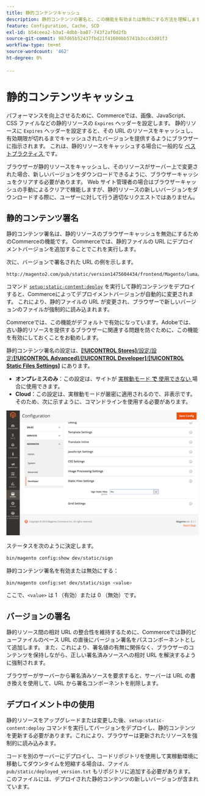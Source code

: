 ```yaml
---
title: 静的コンテンツキャッシュ
description: 静的コンテンツの署名と、この機能を有効または無効にする方法を理解します。
feature: Configuration, Cache, SCD
exl-id: b54ceea2-b3a1-4dbb-ba87-743f2af0d2fb
source-git-commit: 987d65b52437fbd21f41600bb5741b3cc43d01f3
workflow-type: tm+mt
source-wordcount: '462'
ht-degree: 0%

---
```


# 静的コンテンツキャッシュ

パフォーマンスを向上させるために、Commerceでは、画像、JavaScript、CSS ファイルなどの静的リソースの `Expires` ヘッダーを設定します。
静的リソースに `Expires` ヘッダーを設定すると、その URL のリソースをキャッシュし、有効期限が切れるまでキャッシュされたバージョンを提供するようにブラウザーに指示されます。
これは、静的リソースをキャッシュする場合に一般的な [ ベストプラクティス ](https://developer.yahoo.com/performance/rules.html#expires=) です。

ブラウザーが静的リソースをキャッシュし、そのリソースがサーバー上で変更された場合、新しいバージョンをダウンロードできるように、ブラウザーキャッシュをクリアする必要があります。
Web サイト管理者の場合はブラウザーキャッシュの手動によるクリアで機能しますが、静的リソースの新しいバージョンをダウンロードする際に、ユーザーに対して行う適切なリクエストではありません。

## 静的コンテンツ署名

静的コンテンツ署名は、静的リソースのブラウザーキャッシュを無効にするためのCommerceの機能です。
Commerceでは、静的ファイルの URL にデプロイメントバージョンを追加することでこれを実行します。

次に、バージョンで署名された URL の例を示します。

```
http://magento2.com/pub/static/version1475604434/frontend/Magento/luma/en_US/images/logo.svg
```

コマンド [`setup:static-content:deploy`](../cli/static-view-file-deployment.md) を実行して静的コンテンツをデプロイすると、Commerceによってデプロイメントバージョンが自動的に変更されます。
これにより、静的ファイルの URL が変更され、ブラウザーで新しいバージョンのファイルが強制的に読み込まれます。

Commerceでは、この機能がデフォルトで有効になっています。Adobeでは、古い静的リソースを提供するブラウザーに関連する問題を防ぐために、この機能を有効にしておくことをお勧めします。

静的コンテンツ署名の設定は、[**[!UICONTROL Stores]**/設定/設定/**[!UICONTROL Advanced]**/**[!UICONTROL Developer]**/**[!UICONTROL Static Files Settings]**](https://experienceleague.adobe.com/ja/docs/commerce-admin/systems/tools/developer-tools#static-file-signatures) にあります。

- **オンプレミスのみ**：この設定は、サイトが [ 実稼動モード **で** 使用できない ](https://experienceleague.adobe.com/docs/commerce-operations/configuration-guide/setup/application-modes.html?lang=ja#production-mode) 場合に使用できます。
- **Cloud**：この設定は、実稼動モードが厳密に適用されるので、非表示です。そのため、次に示すように、コマンドラインを使用する必要があります。

![ 静的ファイル設定 ](../../assets/configuration/static-files-settings.png)

ステータスを次のように決定します。

```bash
bin/magento config:show dev/static/sign
```

静的コンテンツ署名を有効または無効にする：

```bash
bin/magento config:set dev/static/sign <value>
```

ここで、`<value>` は 1 （有効）または 0 （無効）です。

## バージョンの署名

静的リソース間の相対 URL の整合性を維持するために、Commerceでは静的ビューファイルのベース URL の直後にバージョン署名をパスコンポーネントとして追加します。
また、これにより、署名値の有無に関係なく、ブラウザーのコンテンツを保持しながら、正しい署名済みソースへの相対 URL を解決するように強制されます。

ブラウザーがサーバーから署名済みソースを要求すると、サーバーは URL の書き換えを使用して、URL から署名コンポーネントを削除します。

## デプロイメント中の使用

静的リソースをアップグレードまたは変更した後、`setup:static-content:deploy` コマンドを実行してバージョンをデプロイし、静的コンテンツを更新する必要があります。これにより、ブラウザーは更新されたリソースを強制的に読み込みます。

コードを別のサーバーにデプロイし、コードリポジトリを使用して実稼動環境に移動してダウンタイムを短縮する場合は、ファイル `pub/static/deployed_version.txt` もリポジトリに追加する必要があります。
このファイルには、デプロイされた静的コンテンツの新しいバージョンが含まれています。
